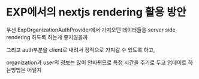 # EXP에서의 nextjs rendering 활용 방안

우선 ExpOrganizationAuthProvider에서 가져오던 데이터들을 server side rendering 하도록 하는게 좋지않을까

그리고 auth부분을 client로 내려서 정적으로 가져갈 수 있도록 하고,

organization과 user의 정보는 많이 안바뀌므로 특정 시간을 주기로 두고 업데이트 하는방법은 어떨지